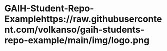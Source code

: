 # GAIH-Student-Repo-Examplehttps://raw.githubusercontent.com/volkanso/gaih-students-repo-example/main/img/logo.png
